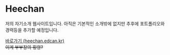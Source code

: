 # Heechan
저의 자기소개 웹사이트입니다.
아직은 기본적인 소개밖에 없지만 추후에
포트폴리오와 경력등을 추가할 예정입니다.

[바로가기 (heechan.edcan.kr)](https://heechan.edcan.kr)<br>
~~이게 부부장의 횡령?~~
